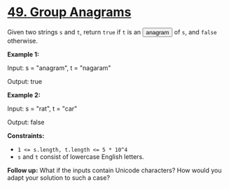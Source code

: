 # [49. Group Anagrams](https://leetcode.com/problems/group-anagrams/description/)

Given two strings <code>s</code> and <code>t</code>, return <code>true</code> if <code>t</code> is an <button type="button" aria-haspopup="dialog" aria-expanded="false" aria-controls="radix-:r1m:" data-state="closed" class="">anagram</button> of <code>s</code>, and <code>false</code> otherwise.

**Example 1:**

<div class="example-block">
Input: s = "anagram", t = "nagaram"

Output: true

**Example 2:**

<div class="example-block">
Input: s = "rat", t = "car"

Output: false

**Constraints:**

- <code>1 <= s.length, t.length <= 5 * 10^4</code>
- <code>s</code> and <code>t</code> consist of lowercase English letters.

**Follow up:**  What if the inputs contain Unicode characters? How would you adapt your solution to such a case?
